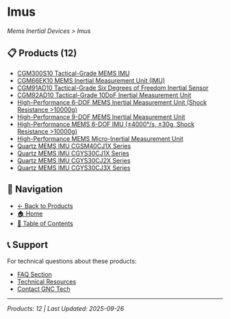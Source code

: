 # Imus

*Mems Inertial Devices > Imus*

## 📋 Products (12)

- [CGM300S10 Tactical-Grade MEMS IMU](mems-imu-tactical-grade-cgm300s10.md)
- [CGM66EK10 MEMS Inertial Measurement Unit (IMU)](mems-imu-3-axis-cgm66ek10.md)
- [CGM91AD10 Tactical-Grade Six Degrees of Freedom Inertial Sensor](mems-imu-6-dof-cgm91ad10.md)
- [CGM92AD10 Tactical-Grade 10DoF Inertial Measurement Unit](mems-imu-10-dof-cgm92ad10.md)
- [High-Performance 6-DOF MEMS Inertial Measurement Unit (Shock Resistance >10000g)](mems-imu-6-dof-zz1930.md)
- [High-Performance 9-DOF MEMS Inertial Measurement Unit](mems-imu-9-dof-zz3430.md)
- [High-Performance MEMS 6-DOF IMU (±4000°/s, ±30g, Shock Resistance >10000g)](mems-imu-6-dof-zz3414.md)
- [High-Performance MEMS Micro-Inertial Measurement Unit](mems-imu-micro-zz3415.md)
- [Quartz MEMS IMU CGSM40CJ1X Series](quartz-mems-imu-cgsm40cj1.md)
- [Quartz MEMS IMU CGYS30CJ1X Series](quartz-mems-imu-cgys30cj1x.md)
- [Quartz MEMS IMU CGYS30CJ2X Series](quartz-mems-imu-cgys30cj2x.md)
- [Quartz MEMS IMU CGYS30CJ3X Series](quartz-mems-imu-cgys30cj3x.md)

## 🔗 Navigation

- [← Back to Products](../../../README.md)
- [🏠 Home](../../../../README.md)
- [📑 Table of Contents](../../../../Table-of-Contents.md)

## 📞 Support

For technical questions about these products:
- [FAQ Section](../../../../faq/README.md)
- [Technical Resources](../../../../resources/README.md)
- [Contact GNC Tech](https://www.gnc-tech.com/contact)

---
*Products: 12 | Last Updated: 2025-09-26*

